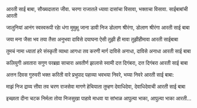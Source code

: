 आरती साई बाबा, सौख्यदातारा जीवा. चरणा राजातले
ध्यावा दासांचा विसावा, भक्ताचा विसावा. साईबाबांची आरती

जालुनियां आनंग स्वस्वरूपी रहाे धंगा
मुमुक्षु जाना डावी निज डोलाण श्रीरंगा, डोलाण श्रीरंगा आरती साई बाबा

जया मना जैसा भव तया तैसा अनुभवा
दाविसे दयाघना ऐसी तुझी ही मावा तुझीहीमावा आरती साईबाबा

तुमचं नामा ध्यातां हरे संस्कृती व्याथा
आगधा तव करणी मार्ग दाविसे अनाधा, दाविसे अनाधा आरती साई बाबा

कलियुगी अवतारा सगुण परब्रह्म साचारा
अवतीर्ण झालासे स्वामी दत्त दिगंबरा, दत्त दिगंबरा आरती साई बाबा

अत्तन दिवस गुरुवरी भक्त करिती वारे
प्रभुपाद पहाव्या भवभया निवरे, भय्या निवरे आरती साई बाबा:

माझं निज द्राव्य त्तीवा तव चरण राजसेवा
मागणे हेचियाता तुम्हण देवाधिदेवा, देवाधिदेवाची आरती साई बाबा

इच्छाता दीना चटक निर्मला तोया निजसुखा
पाहावे माधवा या सांभाळ आपुल्या भाका, आपुल्या भाका आरती…
